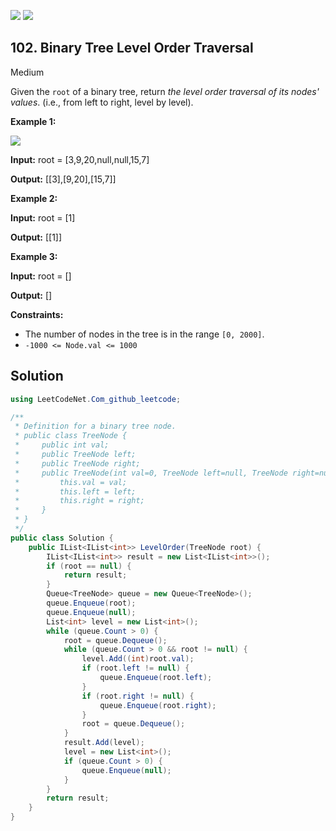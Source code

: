 [![](https://img.shields.io/github/stars/LeetCode-in-Net/LeetCode-in-Net?label=Stars&style=flat-square)](https://github.com/LeetCode-in-Net/LeetCode-in-Net)
[![](https://img.shields.io/github/forks/LeetCode-in-Net/LeetCode-in-Net?label=Fork%20me%20on%20GitHub%20&style=flat-square)](https://github.com/LeetCode-in-Net/LeetCode-in-Net/fork)

## 102\. Binary Tree Level Order Traversal

Medium

Given the `root` of a binary tree, return _the level order traversal of its nodes' values_. (i.e., from left to right, level by level).

**Example 1:**

![](https://assets.leetcode.com/uploads/2021/02/19/tree1.jpg)

**Input:** root = [3,9,20,null,null,15,7]

**Output:** [[3],[9,20],[15,7]] 

**Example 2:**

**Input:** root = [1]

**Output:** [[1]] 

**Example 3:**

**Input:** root = []

**Output:** [] 

**Constraints:**

*   The number of nodes in the tree is in the range `[0, 2000]`.
*   `-1000 <= Node.val <= 1000`

## Solution

```csharp
using LeetCodeNet.Com_github_leetcode;

/**
 * Definition for a binary tree node.
 * public class TreeNode {
 *     public int val;
 *     public TreeNode left;
 *     public TreeNode right;
 *     public TreeNode(int val=0, TreeNode left=null, TreeNode right=null) {
 *         this.val = val;
 *         this.left = left;
 *         this.right = right;
 *     }
 * }
 */
public class Solution {
    public IList<IList<int>> LevelOrder(TreeNode root) {
        IList<IList<int>> result = new List<IList<int>>();
        if (root == null) {
            return result;
        }
        Queue<TreeNode> queue = new Queue<TreeNode>();
        queue.Enqueue(root);
        queue.Enqueue(null);
        List<int> level = new List<int>();
        while (queue.Count > 0) {
            root = queue.Dequeue();
            while (queue.Count > 0 && root != null) {
                level.Add((int)root.val);
                if (root.left != null) {
                    queue.Enqueue(root.left);
                }
                if (root.right != null) {
                    queue.Enqueue(root.right);
                }
                root = queue.Dequeue();
            }
            result.Add(level);
            level = new List<int>();
            if (queue.Count > 0) {
                queue.Enqueue(null);
            }
        }
        return result;
    }
}
```